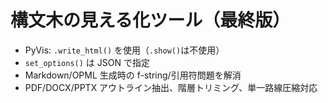 # 構文木の見える化ツール（最終版）

- PyVis: `.write_html()` を使用（`.show()`は不使用）
- `set_options()` は JSON で指定
- Markdown/OPML 生成時の f-string/引用符問題を解消
- PDF/DOCX/PPTX アウトライン抽出、階層トリミング、単一路線圧縮対応
